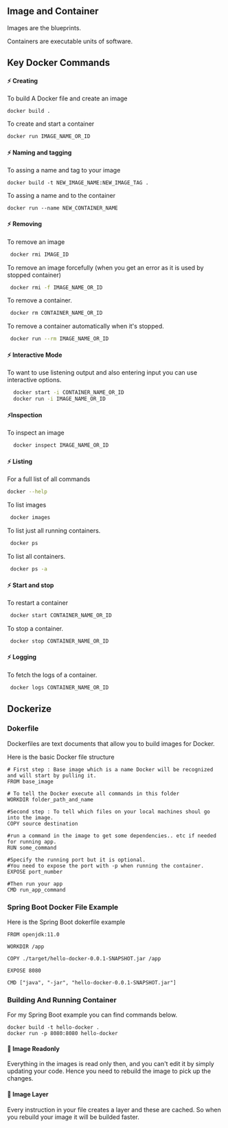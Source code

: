 
## Image and Container
Images are the blueprints.

Containers are executable units of software.


## Key Docker Commands


#### ⚡️ Creating
To build A Docker file and create an image
```
docker build .  
```

To create and start a container
```bash
docker run IMAGE_NAME_OR_ID
```

#### ⚡️ Naming and tagging
To assing a name and tag to your image
```
docker build -t NEW_IMAGE_NAME:NEW_IMAGE_TAG .  
```
To assing a name and to the container
```
docker run --name NEW_CONTAINER_NAME  
```

#### ⚡️ Removing
To remove an image
```bash
 docker rmi IMAGE_ID
```

To remove an image forcefully (when you get an error as it is used by stopped container)
```bash
 docker rmi -f IMAGE_NAME_OR_ID
```

To remove a container. 
```bash
 docker rm CONTAINER_NAME_OR_ID
```

To remove a container automatically when it's stopped. 
```bash
 docker run --rm IMAGE_NAME_OR_ID
```


#### ⚡️ Interactive Mode
To want to use listening output and also entering input you can use interactive options.
```bash
  docker start -i CONTAINER_NAME_OR_ID
  docker run -i IMAGE_NAME_OR_ID
```
#### ⚡️Inspection
To inspect an image
```bash
  docker inspect IMAGE_NAME_OR_ID
```

#### ⚡️ Listing
For a full list of all commands 
```bash
docker --help
```

To list images
```bash
 docker images
```

To list just all running containers. 
```bash
 docker ps
```

To list all containers. 
```bash
 docker ps -a
```
#### ⚡️ Start and stop
To restart a container
```bash
 docker start CONTAINER_NAME_OR_ID
```

To stop a container. 
```bash
 docker stop CONTAINER_NAME_OR_ID
```

#### ⚡️ Logging
To fetch the logs of a container. 
```bash
 docker logs CONTAINER_NAME_OR_ID
```


## Dockerize

### Dokerfile

Dockerfiles are text documents that allow you to build images for Docker.

Here is the basic Docker file structure

```
# First step : Base image which is a name Docker will be recognized and will start by pulling it.
FROM base_image  

# To tell the Docker execute all commands in this folder
WORKDIR folder_path_and_name

#Second step : To tell which files on your local machines shoul go into the image.
COPY source destination

#run a command in the image to get some dependencies.. etc if needed for running app.
RUN some_command

#Specify the running port but it is optional.
#You need to expose the port with -p when running the container.
EXPOSE port_number

#Then run your app
CMD run_app_command
```

### Spring Boot Docker File Example

Here is the Spring Boot dokerfile example

```
FROM openjdk:11.0  

WORKDIR /app

COPY ./target/hello-docker-0.0.1-SNAPSHOT.jar /app

EXPOSE 8080

CMD ["java", "-jar", "hello-docker-0.0.1-SNAPSHOT.jar"]
```
### Building And Running Container

For my Spring Boot example you can find commands below.
```
docker build -t hello-docker . 
docker run -p 8080:8080 hello-docker
```


#### 🚀 Image Readonly
Everything in the images is read only then, and you can't edit it by simply updating your code. Hence you need to rebuild the image to pick up the changes.

#### 🚀 Image Layer 
Every instruction in your file creates a layer and these are cached. So when you rebuild your image it will be builded faster.
